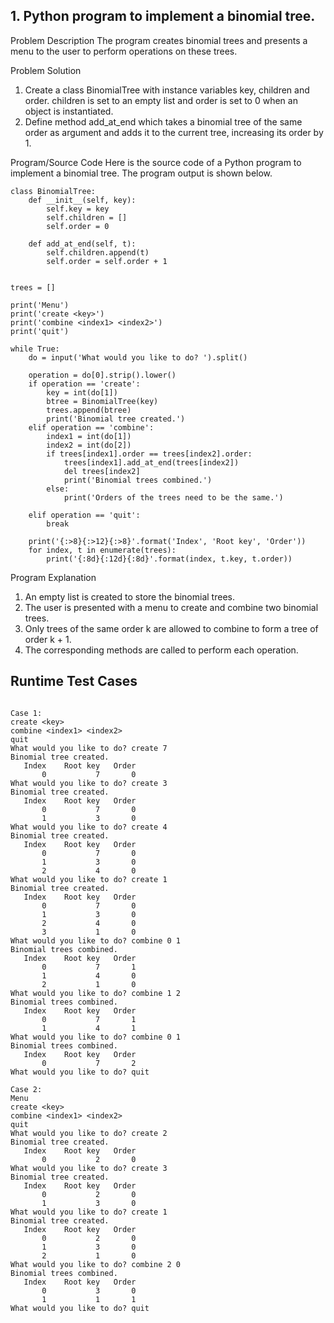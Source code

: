 
## 1. Python program to implement a binomial tree.

Problem Description
The program creates binomial trees and presents a menu to the user to perform operations on these trees.

Problem Solution
1. Create a class BinomialTree with instance variables key, children and order. children is set to an empty list and order is set to 0 when an object is instantiated.
2. Define method add_at_end which takes a binomial tree of the same order as argument and adds it to the current tree, increasing its order by 1.

Program/Source Code
Here is the source code of a Python program to implement a binomial tree. The program output is shown below.
```
class BinomialTree:
    def __init__(self, key):
        self.key = key
        self.children = []
        self.order = 0
 
    def add_at_end(self, t):
        self.children.append(t)
        self.order = self.order + 1
 
 
trees = []
 
print('Menu')
print('create <key>')
print('combine <index1> <index2>')
print('quit')
 
while True:
    do = input('What would you like to do? ').split()
 
    operation = do[0].strip().lower()
    if operation == 'create':
        key = int(do[1])
        btree = BinomialTree(key)
        trees.append(btree)
        print('Binomial tree created.')
    elif operation == 'combine':
        index1 = int(do[1])
        index2 = int(do[2])
        if trees[index1].order == trees[index2].order:
            trees[index1].add_at_end(trees[index2])
            del trees[index2]
            print('Binomial trees combined.')
        else:
            print('Orders of the trees need to be the same.')
 
    elif operation == 'quit':
        break
 
    print('{:>8}{:>12}{:>8}'.format('Index', 'Root key', 'Order'))
    for index, t in enumerate(trees):
        print('{:8d}{:12d}{:8d}'.format(index, t.key, t.order))
 ```
Program Explanation
1. An empty list is created to store the binomial trees.
2. The user is presented with a menu to create and combine two binomial trees.
3. Only trees of the same order k are allowed to combine to form a tree of order k + 1.
4. The corresponding methods are called to perform each operation.

## Runtime Test Cases
```

Case 1:
create <key>
combine <index1> <index2>
quit
What would you like to do? create 7
Binomial tree created.
   Index    Root key   Order
       0           7       0
What would you like to do? create 3
Binomial tree created.
   Index    Root key   Order
       0           7       0
       1           3       0
What would you like to do? create 4
Binomial tree created.
   Index    Root key   Order
       0           7       0
       1           3       0
       2           4       0
What would you like to do? create 1
Binomial tree created.
   Index    Root key   Order
       0           7       0
       1           3       0
       2           4       0
       3           1       0
What would you like to do? combine 0 1
Binomial trees combined.
   Index    Root key   Order
       0           7       1
       1           4       0
       2           1       0
What would you like to do? combine 1 2
Binomial trees combined.
   Index    Root key   Order
       0           7       1
       1           4       1
What would you like to do? combine 0 1
Binomial trees combined.
   Index    Root key   Order
       0           7       2
What would you like to do? quit
 
Case 2:
Menu
create <key>
combine <index1> <index2>
quit
What would you like to do? create 2
Binomial tree created.
   Index    Root key   Order
       0           2       0
What would you like to do? create 3
Binomial tree created.
   Index    Root key   Order
       0           2       0
       1           3       0
What would you like to do? create 1
Binomial tree created.
   Index    Root key   Order
       0           2       0
       1           3       0
       2           1       0
What would you like to do? combine 2 0
Binomial trees combined.
   Index    Root key   Order
       0           3       0
       1           1       1
What would you like to do? quit
```

